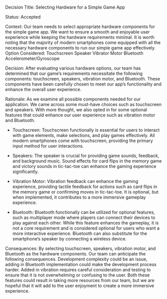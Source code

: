 Decision Title:
Selecting Hardware for a Simple Game App

Status:
Accepted

Context: 
Our team needs to select appropriate hardware components for the simple game app. We want to ensure a smooth and enjoyable user experience while keeping the hardware requirements minimal. It is worth noting that the majority of modern smartphones come equipped with all the necessary hardware components to run our simple game app effectively.
Option Considered:
	Touchscreen
	Speaker
	Vibrator Motor
	Bluetooth
	Accelerometer/Gyroscope

Decision:
After evaluating various hardware options, our team has determined that our game’s requirements necessitate the following components: touchscreen, speakers, vibration motor, and Bluetooth. These components have been carefully chosen to meet our app’s functionality and enhance the overall user experience.

Rationale:
As we examine all possible components needed for our application. We came across some must-have choices such as touchscreen and speakers. With more thought, we also opted in for some optional features that could enhance our user experience such as vibration motor and Bluetooth.
- Touchscreen:
Touchscreen functionally is essential for users to interact with game elements, make selections, and play games effectively. All modern smartphones come with touchscreen, providing the primary input method for user interactions. 

- Speakers:
The speaker is crucial for providing game sounds, feedback, and background music. Sound effects for card flips in the memory game and victory sounds in tic-tac-toe can enhance the gaming experience significantly.

- Vibration Motor:
Vibration feedback can enhance the gaming experience, providing tactile feedback for actions such as card flips in the memory game or confirming moves in tic-tac-toe. It is optional, but when implemented, it contributes to a more immersive gameplay experience.

- Bluetooth:
Bluetooth functionally can be utilized for optional features, such as multiplayer mode where players can connect their devices to play against each other. While this feature enhances the gameplay, it is not a core requirement and is considered optional for users who want a more interactive experience. Bluetooth can also substitute for the smartphone’s speaker by connecting a wireless device.

Consequences:
By selecting touchscreen, speakers, vibration motor, and Bluetooth as the hardware components. Our team can anticipate the following consequences. Development complexity could be an issue, adding in Bluetooth implementation could make the development process harder. Added in vibration requires careful consideration and testing to ensure that it is not overwhelming or confusing to the user. Both these features could result in taking more resources from our team, but we are hopeful that it will add to the user enjoyment to create a more immersive experience.
